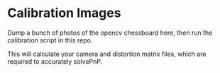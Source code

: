 # Calibration Images

Dump a bunch of photos of the opencv chessboard here, then run the calibration
script in this repo.

This will calculate your camera and distortion matrix files, which are required
to accurately solvePnP.
